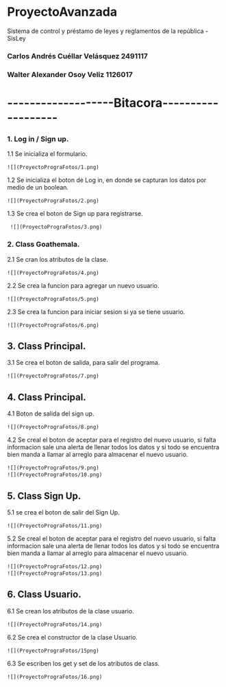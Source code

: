 ﻿# ProyectoAvanzada
Sistema de control y préstamo de leyes y reglamentos de la república - SisLey

### Carlos Andrés Cuéllar Velásquez 2491117
### Walter Alexander Osoy Veliz 1126017

# -------------------Bitacora-------------------

### 1. Log in / Sign up.

   1.1 Se inicializa el formulario. 
   
    ![](ProyectoPrograFotos/1.png)
    
   1.2 Se inicializa el boton de Log in, en donde se capturan los datos por medio de un boolean.
   
    ![](ProyectoPrograFotos/2.png) 
   
   1.3 Se crea el boton de Sign up para registrarse.
   
     ![](ProyectoPrograFotos/3.png)
   

### 2. Class Goathemala.

   2.1 Se cran los atributos de la clase. 
   
    ![](ProyectoPrograFotos/4.png)
   
   2.2 Se crea la funcion para agregar un nuevo usuario.
   
    ![](ProyectoPrograFotos/5.png)
   
   2.3 Se crea la funcion para iniciar sesion si ya se tiene usuario. 
   
    ![](ProyectoPrograFotos/6.png)
   
## 3. Class Principal.

   3.1 Se crea el boton de salida, para salir del programa.
   
    ![](ProyectoPrograFotos/7.png)
   
## 4. Class Principal.
   
   4.1 Boton de salida del sign up.
   
    ![](ProyectoPrograFotos/8.png)
   
   4.2  Se creal el boton de aceptar para el registro del nuevo usuario, si falta informacion sale una alerta de llenar todos los datos y si todo se encuentra bien manda a llamar al arreglo para almacenar el nuevo usuario.
   
    ![](ProyectoPrograFotos/9.png)
    ![](ProyectoPrograFotos/10.png)
    
## 5. Class Sign Up.

   5.1 se crea el boton de salir del Sign Up. 
   
    ![](ProyectoPrograFotos/11.png)

   
   5.2 Se creal el boton de aceptar para el registro del nuevo usuario, si falta informacion sale una alerta de llenar todos los datos y si todo se encuentra bien manda a llamar al arreglo para almacenar el nuevo usuario.
   
    ![](ProyectoPrograFotos/12.png)
    ![](ProyectoPrograFotos/13.png)

## 6. Class Usuario.

   6.1 Se crean los atributos de la clase usuario. 
   
    ![](ProyectoPrograFotos/14.png)

   6.2 Se crea el constructor de la clase Usuario.
   
    ![](ProyectoPrograFotos/15png)
    
   6.3 Se escriben los get y set de los atributos de class. 
   
    ![](ProyectoPrograFotos/16.png)






 
 

